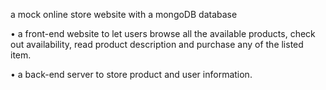 a mock online store website with a mongoDB database

•	 a front-end website to let users browse all the available products, check out availability, read product description and purchase any of the listed item.

•	 a back-end server to store product and user information. 
